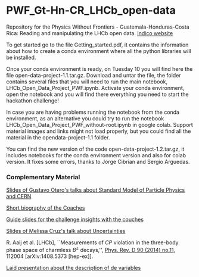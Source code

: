 # PWF_Gt-Hn-CR_LHCb_open-data
Repository for the Physics Without Frontiers - Guatemala-Honduras-Costa Rica: Reading and manipulating the LHCb open data. [Indico website](https://indico.ictp.it/event/10914/)

To get started go to the file Getting_started.pdf, it contains the information about how to create a conda environment where all the python libraries will be installed.

Once your conda environment is ready, on Tuesday 10 you will find here the file open-data-project-1.1.tar.gz. Download and untar the file, the folder contains several files that you will need to run the main notebook, LHCb_Open_Data_Project_PWF.ipynb. Activate your conda environment, open the notebook and you will find there everything you need to start the hackathon challenge!

In case you are having problems running the notebook from the conda environment, as an alternative you could try to run the notebook LHCb_Open_Data_Project_PWF_without-root.ipynb in google colab. Support material images and links might not load properly, but you could find all the material in the opendata-project-1.1 folder.

You can find the new version of the code open-data-project-1.2.tar.gz, it includes notebooks for the conda environment version and also for colab version. It fixes some errors, thanks to Jorge Cibrian and Sergio Arguedas. 

### Complementary Material

[Slides of Gustavo Otero's talks about Standard Model of Particle Physics and CERN](http://users.df.uba.ar/gotero/PWF-2024/)

[Short biography of the Coaches](https://drive.google.com/file/d/1iFYMt46nnCPRkxGrFG7QLB0Fy2CfBv-r/view?usp=sharing)

[Guide slides for the challenge insights with the couches](https://drive.google.com/file/d/1kjIUzI0sJyoWeXfNdGHeljO9uhE9nJHn/view?usp=sharing)

[Slides of Melissa Cruz's talk about Uncertainties](https://drive.google.com/file/d/1ep43V_w9eTxnwigljf1MgM4bupq79Fz_/view?usp=sharing)

R. Aaij et al. [LHCb], ``Measurements of $CP$ violation in the three-body phase space of charmless $B^{\pm}$ decays,'', [Phys. Rev. D 90 (2014) no.11](https://drive.google.com/file/d/1z3mWjHYd7q7DpOuXImr67THvfhx9KAAs/view?usp=sharing), 112004 [arXiv:1408.5373 [hep-ex]].

[Laid presentation about the description of de variables](https://drive.google.com/file/d/1hvK3LRCTlx4RMlYTmgtGptE6AA1e6we-/view?usp=sharing)
